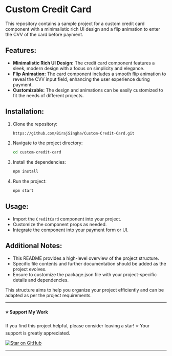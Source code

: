 # Custom Credit Card

This repository contains a sample project for a custom credit card component with a minimalistic rich UI design and a flip animation to enter the CVV of the card before payment.

## Features:

- **Minimalistic Rich UI Design:** The credit card component features a sleek, modern design with a focus on simplicity and elegance.
- **Flip Animation:** The card component includes a smooth flip animation to reveal the CVV input field, enhancing the user experience during payment.
- **Customizable:** The design and animations can be easily customized to fit the needs of different projects.

## Installation:

1. Clone the repository:
    ```sh
    https://github.com/BirajSingha/Custom-Credit-Card.git
    ```

2. Navigate to the project directory:
    ```sh
    cd custom-credit-card
    ```

3. Install the dependencies:
    ```sh
    npm install
    ```

4. Run the project:
    ```sh
    npm start
    ```

## Usage:

- Import the `CreditCard` component into your project.
- Customize the component props as needed.
- Integrate the component into your payment form or UI.

## Additional Notes:

- This README provides a high-level overview of the project structure.
- Specific file contents and further documentation should be added as the project evolves.
- Ensure to customize the package.json file with your project-specific details and dependencies.

This structure aims to help you organize your project efficiently and can be adapted as per the project requirements.

---

#### ⭐ **Support My Work**

If you find this project helpful, please consider leaving a star! ⭐ Your support is greatly appreciated.

[![Star on GitHub](https://img.shields.io/github/stars/BirajSingha/Custom-Credit-Card?style=social)](https://github.com/BirajSingha/Custom-Credit-Card.git)

---
